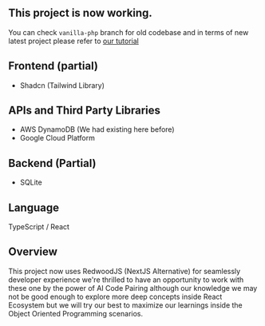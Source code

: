 ## This project is now working.

You can check `vanilla-php` branch for old codebase and in terms of new latest project please refer to [our tutorial](./TUTS.md)

## Frontend (partial)

- Shadcn (Tailwind Library)

## APIs and Third Party Libraries

- AWS DynamoDB (We had existing here before)
- Google Cloud Platform

## Backend (Partial)

- SQLite

## Language
TypeScript / React

## Overview

This project now uses RedwoodJS (NextJS Alternative) for seamlessly developer experience we're thrilled to have an opportunity to work with these one by the power of AI Code Pairing although our knowledge we may not be good enough to explore more deep concepts inside React Ecosystem but we will try our best to maximize our learnings inside the Object Oriented Programming scenarios.